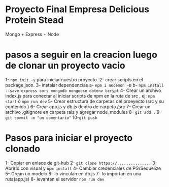 # Proyecto Final Empresa Delicious Protein Stead
Mongo + Express + Node 

# pasos a seguir en la creacion luego de clonar un proyecto vacio
1- `npm init -y` para iniciar nuestro proyecto.
2- crear scripts en el package.json.
3- instalar dependencias
  a- `npm i nodemon -D`
  b- `npm install --save express cors mongodb mongoose dotenv bcrypt`
4- Crear un archivo index.js para conectar al iniciar scripts de npm en la ruta de src , ej: `npm start` ó `npm run dev`
5- Crear estructura de carpetas del proeyecto (src y su contenido )
6- Crear app.js y db.js dentro de carpeta /src
7- Crear un archivo .gitignore en carpeta raiz y agregar node_modules
8- `git add .`
9- `git commit -m "un comentario"`
10-`git push`

# Pasos para iniciar el proyecto clonado
1- Copiar en enlace de git-hub
2- `git clone https://...............`
3- Abrirlo con visual y `npm install`
4- Cambiar credenciales de PG/Sequelize
5- Crean un modelo
6- lo vinculan en db.js
7- lo importan en una ruta(app.js)
8- levantan el servidor `npm run dev`
